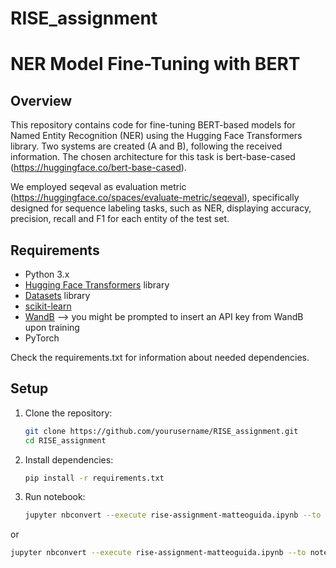# RISE_assignment

# NER Model Fine-Tuning with BERT

## Overview

This repository contains code for fine-tuning BERT-based models for Named Entity Recognition (NER) using the Hugging Face Transformers library. 
Two systems are created (A and B), following the received information. The chosen architecture for this task is bert-base-cased (https://huggingface.co/bert-base-cased).

We employed seqeval as evaluation metric (https://huggingface.co/spaces/evaluate-metric/seqeval), specifically designed for sequence labeling tasks, such as NER,
displaying accuracy, precision, recall and F1 for each entity of the test set.

## Requirements

- Python 3.x
- [Hugging Face Transformers](https://github.com/huggingface/transformers) library
- [Datasets](https://github.com/huggingface/datasets) library
- [scikit-learn](https://scikit-learn.org/stable/index.html)
- [WandB](https://wandb.ai/site) --> you might be prompted to insert an API key from WandB upon training
- PyTorch

Check the requirements.txt for information about needed dependencies. 

## Setup

1. Clone the repository:

   ```bash
   git clone https://github.com/yourusername/RISE_assignment.git
   cd RISE_assignment

2. Install dependencies:

   ```bash
   pip install -r requirements.txt

3. Run notebook:

   ```bash
   jupyter nbconvert --execute rise-assignment-matteoguida.ipynb --to pdf

or

  ```bash
  jupyter nbconvert --execute rise-assignment-matteoguida.ipynb --to notebook

   



